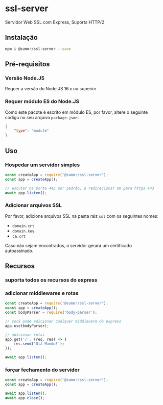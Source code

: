 # ssl-server
Servidor Web SSL com Express, Suporta HTTP/2

## Instalação
```bash
npm i @sumor/ssl-server --save
```

## Pré-requisitos

### Versão Node.JS
Requer a versão do Node.JS 16.x ou superior

### Requer módulo ES do Node.JS
Como este pacote é escrito em módulo ES,
por favor, altere o seguinte código no seu arquivo `package.json`:
```json
{
    "type": "module"
}
```

## Uso

### Hospedar um servidor simples

```javascript
const createApp = require('@sumor/ssl-server');
const app = createApp();

// escutar na porta 443 por padrão, e redirecionar 80 para https 443
await app.listen();
```


### Adicionar arquivos SSL
Por favor, adicione arquivos SSL na pasta raiz ```ssl``` com os seguintes nomes:
- ```domain.crt```
- ```domain.key```
- ```ca.crt```

Caso não sejam encontrados, o servidor gerará um certificado autoassinado.

## Recursos

### suporta todos os recursos do express

### adicionar middlewares e rotas

```javascript
const createApp = require('@sumor/ssl-server');
const app = createApp();
const bodyParser = require('body-parser');

// você pode adicionar qualquer middleware do express
app.use(bodyParser);

// adicionar rotas
app.get('/', (req, res) => {
    res.send('Olá Mundo!');
});

await app.listen();
```

### forçar fechamento do servidor

```javascript
const createApp = require('@sumor/ssl-server');
const app = createApp();

await app.listen();
await app.close();
```
